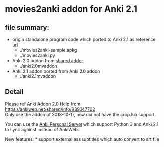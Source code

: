 #  movies2anki addon for Anki 2.1

## file summary:
  * origin standalone program code which ported to Anki 2.1 as reference [url](https://github.com/inevity/movies2anki)
      - ./movies2anki-sample.apkg
      - ./movies2anki.py
  * Anki 2.0 addon from [shared addon](https://ankiweb.net/shared/info/939347702) 
      - ./anki2.0mvaddon
  * Anki 2.1 addon ported from Anki 2.0 addon
      - ./anki2.1mvaddon 


## Detail
   
   Please ref Anki Addon 2.0 Help from https://ankiweb.net/shared/info/939347702  
   Only use the addon of  2018-10-17, now did not have the crop.lua support.  
  
   You can use the [Anki Personal Server](https://github.com/tsudoko/anki-sync-server) which support Python 3 and Anki 2.1 to sync against instead of AnkiWeb.
   
   New features:
      * support external ass subtitles which auto convert to srt file
      


    



